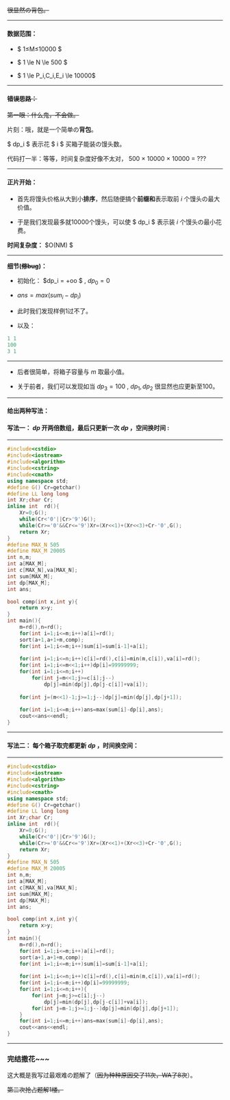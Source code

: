 ~~很显然の背包。~~

------------
#### 数据范围：

- $ 1≤M≤10000 $

- $ 1 \le N \le 500 $

- $ 1 \le P_i,C_i,E_i \le 10000$


------------

#### ~~错误思路：~~

~~第一眼：什么鬼，不会做。~~

片刻：哦，就是一个简单の**背包**。

$ dp_i $ 表示花 $ i $ 买箱子能装の馒头数。

代码打一半：等等，时间复杂度好像不太对， 500 $\times$ 10000 $\times$ 10000 = ???


------------

#### 正片开始：

- 首先将馒头价格从大到小**排序**，然后随便搞个**前缀和**表示取前 $i$ 个馒头の最大价值。

- 于是我们发现最多就10000个馒头，可以使 $ dp_i $ 表示装 $i$ 个馒头の最小花费。

**时间复杂度：** $O(NM) $


------------
**细节(~~修bug~~)：**

- 初始化： $dp_i = +oo $ , $dp_0 = 0$

- $ans = max( sum_i - dp_i )$

- 此时我们发现样例1过不了。

- 以及：
```cpp
1 1
100 
3 1
```


------------

- 后者很简单，将箱子容量与 $m$ 取最小值。

- 关于前者，我们可以发现如当 $dp_3 = 100$ , $dp_1,dp_2$ 很显然也应更新至100。

------------


#### 给出两种写法：

#### 写法一： $dp$ 开两倍数组，最后只更新一次 $dp$ ，空间换时间 :


------------
```cpp
#include<cstdio>
#include<iostream>
#include<algorithm>
#include<cstring>
#include<cmath>
using namespace std;
#define G() Cr=getchar()
#define LL long long
int Xr;char Cr;
inline int  rd(){
	Xr=0;G();
	while(Cr<'0'||Cr>'9')G();
	while(Cr>='0'&&Cr<='9')Xr=(Xr<<1)+(Xr<<3)+Cr-'0',G();
	return Xr;
}
#define MAX_N 505
#define MAX_M 20005
int n,m;
int a[MAX_M];
int c[MAX_N],va[MAX_N];
int sum[MAX_M];
int dp[MAX_M];
int ans;

bool comp(int x,int y){
	return x>y;
}
int main(){
	m=rd(),n=rd();
	for(int i=1;i<=m;i++)a[i]=rd();
	sort(a+1,a+1+m,comp);
	for(int i=1;i<=m;i++)sum[i]=sum[i-1]+a[i]; 
	
	for(int i=1;i<=n;i++)c[i]=rd(),c[i]=min(m,c[i]),va[i]=rd();
	for(int i=1;i<=m<<1;i++)dp[i]=99999999;
	for(int i=1;i<=n;i++)
		for(int j=m<<1;j>=c[i];j--)
			dp[j]=min(dp[j],dp[j-c[i]]+va[i]);
		
	for(int j=(m<<1)-1;j>=1;j--)dp[j]=min(dp[j],dp[j+1]);
	
	for(int i=1;i<=m;i++)ans=max(sum[i]-dp[i],ans);
	cout<<ans<<endl;
}
```


------------

#### 写法二： 每个箱子取完都更新 $dp$ ，时间换空间：

------------
```cpp
#include<cstdio>
#include<iostream>
#include<algorithm>
#include<cstring>
#include<cmath>
using namespace std;
#define G() Cr=getchar()
#define LL long long
int Xr;char Cr;
inline int  rd(){
	Xr=0;G();
	while(Cr<'0'||Cr>'9')G();
	while(Cr>='0'&&Cr<='9')Xr=(Xr<<1)+(Xr<<3)+Cr-'0',G();
	return Xr;
}
#define MAX_N 505
#define MAX_M 20005
int n,m;
int a[MAX_M];
int c[MAX_N],va[MAX_N];
int sum[MAX_M];
int dp[MAX_M];
int ans;

bool comp(int x,int y){
	return x>y;
}
int main(){
	m=rd(),n=rd();
	for(int i=1;i<=m;i++)a[i]=rd();
	sort(a+1,a+1+m,comp);
	for(int i=1;i<=m;i++)sum[i]=sum[i-1]+a[i]; 
	
	for(int i=1;i<=n;i++)c[i]=rd(),c[i]=min(m,c[i]),va[i]=rd();
	for(int i=1;i<=m;i++)dp[i]=99999999;
	for(int i=1;i<=n;i++){
		for(int j=m;j>=c[i];j--)
			dp[j]=min(dp[j],dp[j-c[i]]+va[i]);
		for(int j=m-1;j>=1;j--)dp[j]=min(dp[j],dp[j+1]);
	}
	for(int i=1;i<=m;i++)ans=max(sum[i]-dp[i],ans);
	cout<<ans<<endl;
}
```


------------

### 完结撒花~~~

这大概是我写过最艰难の题解了（~~因为种种原因交了11次，WA了8次~~）。

~~第二次抢占题解1楼。~~
